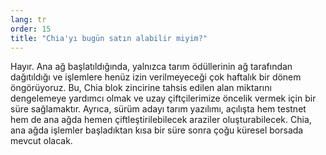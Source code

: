 ```yaml
---
lang: tr
order: 15
title: "Chia'yı bugün satın alabilir miyim?"
---
```


Hayır. Ana ağ başlatıldığında, yalnızca tarım ödüllerinin ağ tarafından dağıtıldığı ve işlemlere henüz izin verilmeyeceği çok haftalık bir dönem öngörüyoruz. Bu, Chia blok zincirine tahsis edilen alan miktarını dengelemeye yardımcı olmak ve uzay çiftçilerimize öncelik vermek için bir süre sağlamaktır. Ayrıca, sürüm adayı tarım yazılımı, açılışta hem testnet hem de ana ağda hemen çiftleştirilebilecek araziler oluşturabilecek. Chia, ana ağda işlemler başladıktan kısa bir süre sonra çoğu küresel borsada mevcut olacak.

